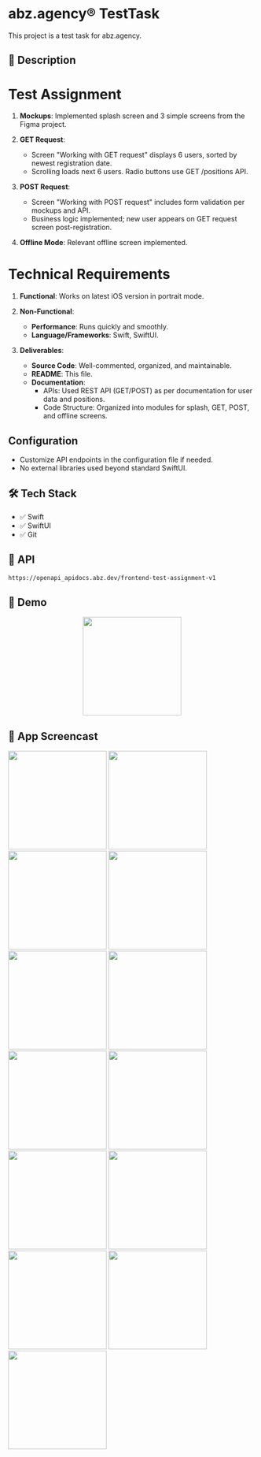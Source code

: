 # abz.agency® TestTask

This project is a test task for abz.agency.

## 📲 Description

# Test Assignment

1. **Mockups**: Implemented splash screen and 3 simple screens from the Figma project.

2. **GET Request**:
   * Screen "Working with GET request" displays 6 users, sorted by newest registration date.
   * Scrolling loads next 6 users. Radio buttons use GET /positions API.

3. **POST Request**:
   * Screen "Working with POST request" includes form validation per mockups and API.
   * Business logic implemented; new user appears on GET request screen post-registration.

4. **Offline Mode**: Relevant offline screen implemented.

# Technical Requirements

1. **Functional**: Works on latest iOS version in portrait mode.

2. **Non-Functional**:
   * **Performance**: Runs quickly and smoothly.
   * **Language/Frameworks**: Swift, SwiftUI.

3. **Deliverables**:
   * **Source Code**: Well-commented, organized, and maintainable.
   * **README**: This file.
   * **Documentation**:
      * APIs: Used REST API (GET/POST) as per documentation for user data and positions.
      * Code Structure: Organized into modules for splash, GET, POST, and offline screens.

## Configuration

* Customize API endpoints in the configuration file if needed.
* No external libraries used beyond standard SwiftUI.

## 🛠 Tech Stack

- ✅ Swift
- ✅ SwiftUI
- ✅ Git


## 🔗 API

```bash
https://openapi_apidocs.abz.dev/frontend-test-assignment-v1
```

## 📸 Demo

<p align="center">
<img src="Screencast/SimulatorScreenRecording.gif" width="200"/>
</p>

## 📸 App Screencast

<p align="left">
<img src="Screencast/Screenshot_1.png" width="200"/>
<img src="Screencast/Screenshot_2.png" width="200"/>
<img src="Screencast/Screenshot_3.png" width="200"/>
<img src="Screencast/Screenshot_4.png" width="200"/>
<img src="Screencast/Screenshot_5.png" width="200"/>
<img src="Screencast/Screenshot_6.png" width="200"/>
<img src="Screencast/Screenshot_7.png" width="200"/>
<img src="Screencast/Screenshot_8.png" width="200"/>
<img src="Screencast/Screenshot_9.png" width="200"/>
<img src="Screencast/Screenshot_10.png" width="200"/>
<img src="Screencast/Screenshot_11.png" width="200"/>
<img src="Screencast/Screenshot_12.png" width="200"/>
<img src="Screencast/Screenshot_13.png" width="200"/>
</p>
